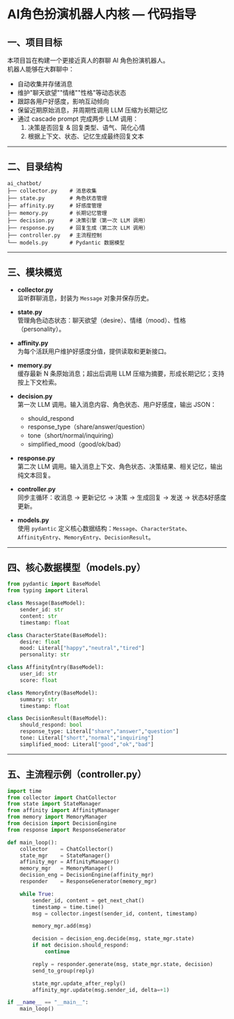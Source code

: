 # AI角色扮演机器人内核 — 代码指导

## 一、项目目标

本项目旨在构建一个更接近真人的群聊 AI 角色扮演机器人。  
机器人能够在大群聊中：

- 自动收集并存储消息  
- 维护"聊天欲望""情绪""性格"等动态状态  
- 跟踪各用户好感度，影响互动倾向  
- 保留近期原始消息，并周期性调用 LLM 压缩为长期记忆  
- 通过 cascade prompt 完成两步 LLM 调用：  
  1. 决策是否回复 & 回复类型、语气、简化心情  
  2. 根据上下文、状态、记忆生成最终回复文本  

---

## 二、目录结构

```
ai_chatbot/
├── collector.py    # 消息收集
├── state.py        # 角色状态管理
├── affinity.py     # 好感度管理
├── memory.py       # 长期记忆管理
├── decision.py     # 决策引擎（第一次 LLM 调用）
├── response.py     # 回复生成（第二次 LLM 调用）
├── controller.py   # 主流程控制
└── models.py       # Pydantic 数据模型
```

---

## 三、模块概览

- **collector.py**  
  监听群聊消息，封装为 `Message` 对象并保存历史。  

- **state.py**  
  管理角色动态状态：聊天欲望（desire）、情绪（mood）、性格（personality）。  

- **affinity.py**  
  为每个活跃用户维护好感度分值，提供读取和更新接口。  

- **memory.py**  
  缓存最新 N 条原始消息；超出后调用 LLM 压缩为摘要，形成长期记忆；支持按上下文检索。  

- **decision.py**  
  第一次 LLM 调用。输入消息内容、角色状态、用户好感度，输出 JSON：  
  - should_respond  
  - response_type（share/answer/question）  
  - tone（short/normal/inquiring）  
  - simplified_mood（good/ok/bad）  

- **response.py**  
  第二次 LLM 调用。输入消息上下文、角色状态、决策结果、相关记忆，输出纯文本回复。  

- **controller.py**  
  同步主循环：收消息 → 更新记忆 → 决策 → 生成回复 → 发送 → 状态&好感度更新。  

- **models.py**  
  使用 `pydantic` 定义核心数据结构：`Message`、`CharacterState`、`AffinityEntry`、`MemoryEntry`、`DecisionResult`。

---

## 四、核心数据模型（models.py）

```python
from pydantic import BaseModel
from typing import Literal

class Message(BaseModel):
    sender_id: str
    content: str
    timestamp: float

class CharacterState(BaseModel):
    desire: float
    mood: Literal["happy","neutral","tired"]
    personality: str

class AffinityEntry(BaseModel):
    user_id: str
    score: float

class MemoryEntry(BaseModel):
    summary: str
    timestamp: float

class DecisionResult(BaseModel):
    should_respond: bool
    response_type: Literal["share","answer","question"]
    tone: Literal["short","normal","inquiring"]
    simplified_mood: Literal["good","ok","bad"]
```

---

## 五、主流程示例（controller.py）

```python
import time
from collector import ChatCollector
from state import StateManager
from affinity import AffinityManager
from memory import MemoryManager
from decision import DecisionEngine
from response import ResponseGenerator

def main_loop():
    collector    = ChatCollector()
    state_mgr    = StateManager()
    affinity_mgr = AffinityManager()
    memory_mgr   = MemoryManager()
    decision_eng = DecisionEngine(affinity_mgr)
    responder    = ResponseGenerator(memory_mgr)

    while True:
        sender_id, content = get_next_chat()  
        timestamp = time.time()
        msg = collector.ingest(sender_id, content, timestamp)

        memory_mgr.add(msg)

        decision = decision_eng.decide(msg, state_mgr.state)
        if not decision.should_respond:
            continue

        reply = responder.generate(msg, state_mgr.state, decision)
        send_to_group(reply)

        state_mgr.update_after_reply()
        affinity_mgr.update(msg.sender_id, delta=+1)

if __name__ == "__main__":
    main_loop()
```
